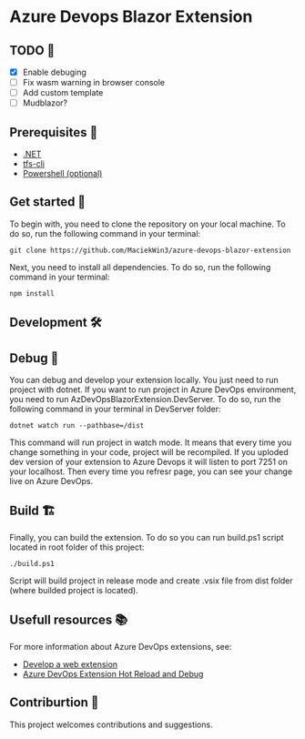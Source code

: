 ﻿# Azure Devops Blazor Extension

## TODO 📝
- [x] Enable debuging 
- [ ] Fix wasm warning in browser console
- [ ] Add custom template
- [ ] Mudblazor?

## Prerequisites 📝
- [.NET](https://dotnet.microsoft.com/en-us/)
- [tfs-cli](https://github.com/Microsoft/tfs-cli)
- [Powershell (optional)](https://learn.microsoft.com/en-us/powershell/scripting/install/installing-powershell?view=powershell-7.3)

## Get started 🚀
To begin with, you need to clone the repository on your local machine. To do so, run the following command in your terminal:
```
git clone https://github.com/MaciekWin3/azure-devops-blazor-extension
```

Next, you need to install all dependencies. To do so, run the following command in your terminal:
```
npm install
```

## Development 🛠


## Debug 🐞
You can debug and develop your extension locally. You just need to run project with dotnet. If you want to run project in Azure DevOps environment, you need to run AzDevOpsBlazorExtension.DevServer. To do so, run the following command in your terminal in DevServer folder:
```
dotnet watch run --pathbase=/dist
```
This command will run project in watch mode. It means that every time you change something in your code, project will be recompiled. If you uploded dev version of your extension to Azure Devops it will listen to port 7251 on your localhost. Then every time you refresr page, you can see your change live on Azure DevOps.

## Build 🏗
Finally, you can build the extension. To do so you can run build.ps1 script located in root folder of this project:
```
./build.ps1
```

Script will build project in release mode and create .vsix file from dist folder (where builded project is located).

## Usefull resources 📚
For more information about Azure DevOps extensions, see:
- [Develop a web extension](https://learn.microsoft.com/en-us/azure/devops/extend/get-started/node?view=azure-devops)
- [Azure DevOps Extension Hot Reload and Debug](https://github.com/microsoft/azure-devops-extension-hot-reload-and-debug)

## Contriburtion 🤝

This project welcomes contributions and suggestions.


